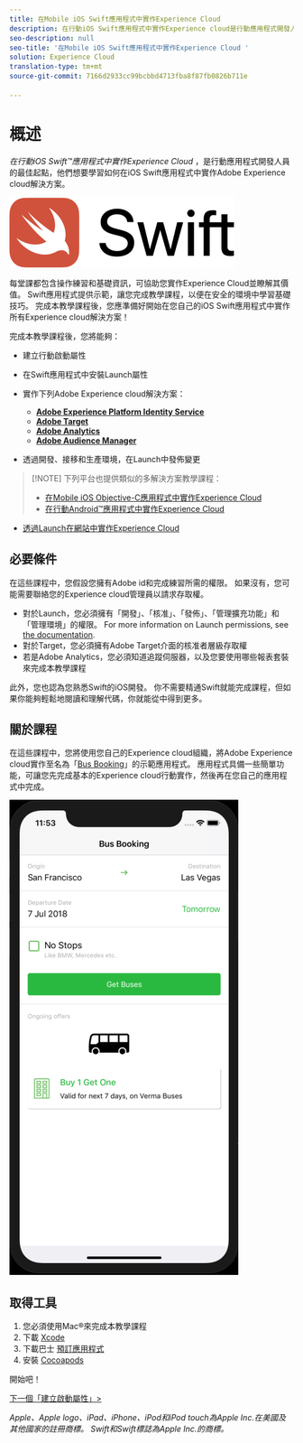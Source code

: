 ```yaml
---
title: 在Mobile iOS Swift應用程式中實作Experience Cloud
description: 在行動iOS Swift應用程式中實作Experience cloud是行動應用程式開發人員的最佳起點，他們想要學習如何在行動iOS Swift應用程式中實作Adobe Experience cloud解決方案。
seo-description: null
seo-title: '在Mobile iOS Swift應用程式中實作Experience Cloud '
solution: Experience Cloud
translation-type: tm+mt
source-git-commit: 7166d2933cc99bcbbd4713fba8f87fb0826b711e

---
```



# 概述

_在行動iOS Swift™應用程式中實作Experience Cloud_ ，是行動應用程式開發人員的最佳起點，他們想要學習如何在iOS Swift應用程式中實作Adobe Experience cloud解決方案。

![Swift標誌](images/ios/swift/Swift_logo_horz_lockup_color_rgb.png)

每堂課都包含操作練習和基礎資訊，可協助您實作Experience Cloud並瞭解其價值。  Swift應用程式提供示範，讓您完成教學課程，以便在安全的環境中學習基礎技巧。 完成本教學課程後，您應準備好開始在您自己的iOS Swift應用程式中實作所有Experience cloud解決方案！

完成本教學課程後，您將能夠：

* 建立行動啟動屬性

* 在Swift應用程式中安裝Launch屬性

* 實作下列Adobe Experience cloud解決方案：
   * **[Adobe Experience Platform Identity Service](id-service.md)**
   * **[Adobe Target](target-vec.md)**
   * **[Adobe Analytics](analytics.md)**
   * **[Adobe Audience Manager](audience-manager.md)**

* 透過開發、接移和生產環境，在Launch中發佈變更

>[!NOTE] 下列平台也提供類似的多解決方案教學課程：
>
> * [在Mobile iOS Objective-C應用程式中實作Experience Cloud](/help/mobile-ios-objective-c-implementation/index.md)
> * [在行動Android™應用程式中實作Experience Cloud](/help/mobile-android-implementation/index.md)
* [透過Launch在網站中實作Experience Cloud](/help/website-implementation/index.md)


## 必要條件

在這些課程中，您假設您擁有Adobe id和完成練習所需的權限。 如果沒有，您可能需要聯絡您的Experience cloud管理員以請求存取權。

* 對於Launch，您必須擁有「開發」、「核准」、「發佈」、「管理擴充功能」和「管理環境」的權限。 For more information on Launch permissions, see [the documentation](https://docs.adobe.com/content/help/en/launch/using/reference/admin/user-permissions.html).
* 對於Target，您必須擁有Adobe Target介面的核准者層級存取權
* 若是Adobe Analytics，您必須知道追蹤伺服器，以及您要使用哪些報表套裝來完成本教學課程

此外，您也認為您熟悉Swift的iOS開發。 你不需要精通Swift就能完成課程，但如果你能夠輕鬆地閱讀和理解代碼，你就能從中得到更多。

## 關於課程

在這些課程中，您將使用您自己的Experience cloud組織，將Adobe Experience cloud實作至名為「[Bus Booking](https://github.com/Adobe-Marketing-Cloud/busbooking-mobileapps)」的示範應用程式。 應用程式具備一些簡單功能，可讓您先完成基本的Experience cloud行動實作，然後再在您自己的應用程式中完成。

[![巴士訂票應用程式](images/mobile-busBookingApp.png)](https://github.com/Adobe-Marketing-Cloud/busbooking-mobileapps)

## 取得工具

1. 您必須使用Mac®來完成本教學課程
1. 下載 [Xcode](https://developer.apple.com/xcode/)
1. 下載巴士 [預訂應用程式](https://github.com/Adobe-Marketing-Cloud/busbooking-mobileapps)
1. 安裝 [Cocoapods](https://guides.cocoapods.org/using/getting-started.html)

開始吧！

[下一個「建立啟動屬性」&gt;](launch-create-a-property.md)

_Apple、Apple logo、iPad、iPhone、iPod和iPod touch為Apple Inc.在美國及其他國家的註冊商標。 Swift和Swift標誌為Apple Inc.的商標。_